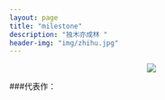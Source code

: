 ```yaml
---
layout: page
title: "milestone"
description: "独木亦成林 "
header-img: "img/zhihu.jpg"
---
```



<center>
    <p><img src="https://farm5.staticflickr.com/4307/36077095691_773f91a9b3_z.jpg" align="center"></p>
</center>


###代表作：






